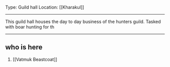 Type: Guild hall
Location: [[Kharakul]]

---

This guild hall houses the day to day business of the hunters guild. Tasked with boar hunting for th

---

## who is here

1. [[Vatmuk Beastcoat]]